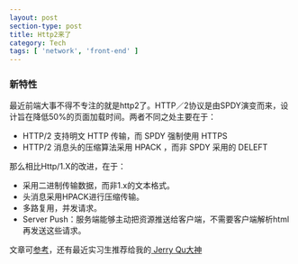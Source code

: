```yaml
---
layout: post
section-type: post
title: Http2来了
category: Tech
tags: [ 'network', 'front-end' ]
---
```


### 新特性
最近前端大事不得不专注的就是http2了。HTTP／2协议是由SPDY演变而来，设计旨在降低50%的页面加载时间。两者不同之处主要在于：

* HTTP/2 支持明文 HTTP 传输，而 SPDY 强制使用 HTTPS
* HTTP/2 消息头的压缩算法采用 HPACK ，而非 SPDY 采用的 DELEFT


那么相比Http/1.X的改进，在于：

* 采用二进制传输数据，而非1.x的文本格式。
* 头消息采用HPACK进行压缩传输。
* 多路复用，并发请求。
* Server Push：服务端能够主动把资源推送给客户端，不需要客户端解析html再发送这些请求。

文章可[参考](http://www.tuicool.com/articles/mq2qm26)，还有最近实习生推荐给我的[
Jerry Qu大神](https://imququ.com/post/http2-resource.html)